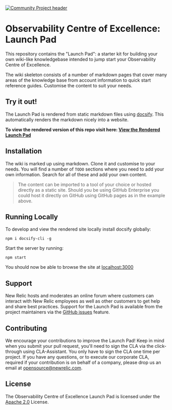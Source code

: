 [![Community Project header](https://github.com/newrelic/opensource-website/raw/master/src/images/categories/Community_Project.png)](https://opensource.newrelic.com/oss-category/#community-project)

# Observability Centre of Excellence: Launch Pad


This repository contains the "Launch Pad": a starter kit for building your own wiki-like knowledgebase intended to jump start your Observability Centre of Excellence. 

The wiki skeleton consists of a number of markdown pages that cover many areas of the knowledge base from account information to quick start reference guides. Customise the content to suit your needs.


## Try it out!
The Launch Pad is rendered from static markdown files using [docsify](https://docsify.js.org/). This automatically renders the markdown nicely into a website.

**To view the rendered version of this repo visit here: [View the Rendered Launch Pad](/?)**

## Installation

The wiki is marked up using markdown. Clone it and customise to your needs. You will find a number of `TODO` sections where you need to add your own information. Search for all of these and add your own content.

> The content can be imported to a tool of your choice or hosted directly as a static site. Should you be using GitHub Enterprise you could host it directly on GitHub using GitHub pages as in the example above.


## Running Locally
To develop and view the rendered site locally install docsify globally:
```
npm i docsify-cli -g
```

Start the server by running:
```
npm start
```

You should now be able to browse the site at [localhost:3000](http://localhost:3000)

## Support

New Relic hosts and moderates an online forum where customers can interact with New Relic employees as well as other customers to get help and share best practices. Support for the Launch Pad is available from the project maintainers via the [GitHub issues](https://github.com/newrelic/newrelic-ocoe-launch-pad/issues) feature.


## Contributing
We encourage your contributions to improve the Launch Pad! Keep in mind when you submit your pull request, you'll need to sign the CLA via the click-through using CLA-Assistant. You only have to sign the CLA one time per project.
If you have any questions, or to execute our corporate CLA, required if your contribution is on behalf of a company,  please drop us an email at opensource@newrelic.com.

## License
The Observability Centre of Excellence Launch Pad is licensed under the [Apache 2.0](http://apache.org/licenses/LICENSE-2.0.txt) License.

